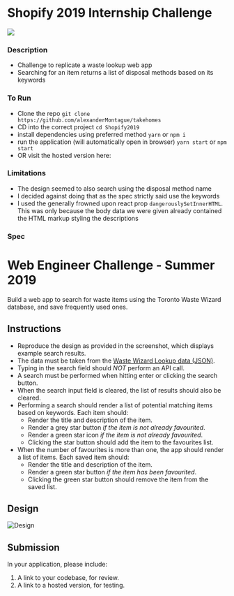# Shopify 2019 Internship Challenge
![](https://i.imgur.com/KbpB1qu.png)

### Description
- Challenge to replicate a waste lookup web app
- Searching for an item returns a list of disposal methods based on its keywords

### To Run
- Clone the repo `git clone https://github.com/alexanderMontague/takehomes`
- CD into the correct project `cd Shopify2019`
- install dependencies using preferred method `yarn` or `npm i`
- run the application (will automatically open in browser) `yarn start` or `npm start`
- OR visit the hosted version here: <UPDATE ME>

### Limitations
- The design seemed to also search using the disposal method name
- I decided against doing that as the spec strictly said use the keywords
- I used the generally frowned upon react prop `dangerouslySetInnerHTML`. This was only because the body data we were given already contained the HTML markup styling the descriptions

### Spec
# Web Engineer Challenge - Summer 2019

Build a web app to search for waste items using the Toronto Waste Wizard database, and save frequently used ones.

## Instructions
- Reproduce the design as provided in the screenshot, which displays example search results.
- The data must be taken from the [Waste Wizard Lookup data (JSON)](https://www.toronto.ca/city-government/data-research-maps/open-data/open-data-catalogue/#5ed40494-a290-7807-d5da-09ab6a56fca2).
- Typing in the search field should *NOT* perform an API call.
- A search must be performed when hitting enter or clicking the search button.
- When the search input field is cleared, the list of results should also be cleared. 
- Performing a search should render a list of potential matching items based on keywords. Each item should:
   - Render the title and description of the item.
   - Render a grey star button *if the item is not already favourited*.
   - Render a green star icon *if the item is not already favourited*.
   - Clicking the star button should add the item to the favourites list.
- When the number of favourites is more than one, the app should render a list of items. Each saved item should:
   - Render the title and description of the item.
   - Render a green star button *if the item has been favourited*.
   - Clicking the green star button should remove the item from the saved list.

## Design

![Design](http://cdn.shopify.com/static/web-eng-challenge-summer-2019/design.png)

## Submission

In your application, please include: 

1. A link to your codebase, for review.
2. A link to a hosted version, for testing.
